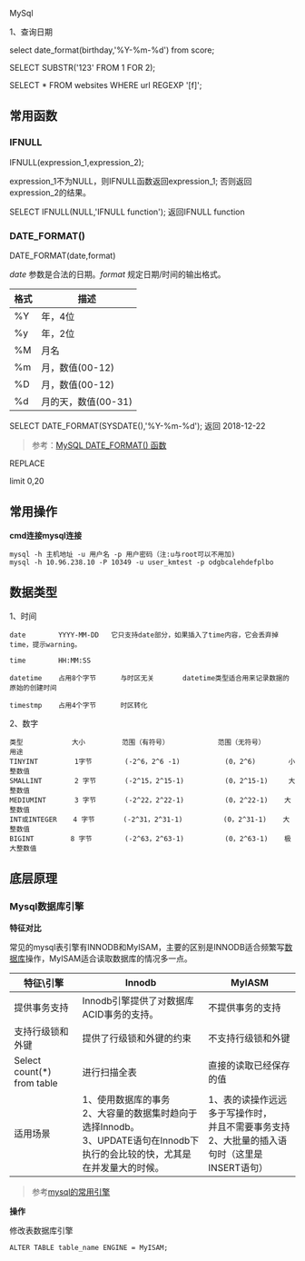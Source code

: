 MySql



1、查询日期

select date_format(birthday,'%Y-%m-%d')  from score;

SELECT SUBSTR('123' FROM 1 FOR 2);

SELECT * FROM websites WHERE url REGEXP '[f]';

## 常用函数

### IFNULL

IFNULL(expression_1,expression_2);

expression_1不为NULL，则IFNULL函数返回expression_1; 否则返回expression_2的结果。

SELECT IFNULL(NULL,'IFNULL function');	返回IFNULL function

### DATE_FORMAT()

DATE_FORMAT(date,format)

*date* 参数是合法的日期。*format* 规定日期/时间的输出格式。

| 格式 | 描述                |
| ---- | ------------------- |
| %Y   | 年，4位             |
| %y   | 年，2位             |
| %M   | 月名                |
| %m   | 月，数值(00-12)     |
| %D   | 月，数值(00-12)     |
| %d   | 月的天，数值(00-31) |

SELECT DATE_FORMAT(SYSDATE(),'%Y-%m-%d');     返回 2018-12-22

> 参考：[MySQL DATE_FORMAT() 函数](http://www.w3school.com.cn/sql/func_date_format.asp)





REPLACE

limit 0,20 

## 常用操作

**cmd连接mysql连接**

```
mysql -h 主机地址 -u 用户名 -p 用户密码（注:u与root可以不用加) 
mysql -h 10.96.238.10 -P 10349 -u user_kmtest -p odgbcalehdefplbo
```







## 数据类型

1、时间

```
date 		YYYY-MM-DD   它只支持date部分，如果插入了time内容，它会丢弃掉time，提示warning。

time		HH:MM:SS

datetime	占用8个字节		与时区无关		datetime类型适合用来记录数据的原始的创建时间	

timestmp	占用4个字节		时区转化 		
```

2、数字

```
类型            大小         范围（有符号）            范围（无符号）       用途
TINYINT         1字节        (-2^6，2^6 -1)           (0，2^6)        小整数值 
SMALLINT        2 字节       (-2^15，2^15-1)          (0，2^15-1)     大整数值 
MEDIUMINT       3 字节       (-2^22，2^22-1)  		   (0，2^22-1) 	 大整数值 
INT或INTEGER    4 字节       (-2^31，2^31-1) 		  (0，2^31-1) 	大整数值 
BIGINT         8 字节        (-2^63，2^63-1) 		   (0，2^63-1)    极大整数值
```

## 底层原理

### Mysql数据库引擎

**特征对比**

常见的mysql表引擎有INNODB和MyISAM，主要的区别是INNODB适合频繁写[数据库](http://www.111cn.net/database/database.html)操作，MyISAM适合读取数据库的情况多一点。

| 特征\引擎                  | Innodb                                                       | MyIASM                                                       |
| -------------------------- | ------------------------------------------------------------ | ------------------------------------------------------------ |
| 提供事务支持               | Innodb引擎提供了对数据库ACID事务的支持。                     | 不提供事务的支持                                             |
| 支持行级锁和外键           | 提供了行级锁和外键的约束                                     | 不支持行级锁和外键                                           |
| Select count(*) from table | 进行扫描全表                                                 | 直接的读取已经保存的值                                       |
| 适用场景                   | 1、使用数据库的事务<br />2、大容量的数据集时趋向于选择Innodb。<br />3、UPDATE语句在Innodb下执行的会比较的快，尤其是在并发量大的时候。 | 1、表的读操作远远多于写操作时，<br />并且不需要事务支持<br />2、大批量的插入语句时（这里是INSERT语句） |

> 参考[mysql的常用引擎](https://www.cnblogs.com/xiaohaillong/p/6079551.html)

**操作**

修改表数据库引擎

```mysql
ALTER TABLE table_name ENGINE = MyISAM;
```

